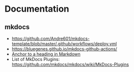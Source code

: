 # Documentation

## mkdocs

- https://github.com/Andre601/mkdocs-template/blob/master/.github/workflows/deploy.yml
- https://bluegenes.github.io/mkdocs-github-actions/
- [Anchor to a heading in Markdown](https://stackoverflow.com/questions/6695439/how-to-link-to-a-named-anchor-in-multimarkdown)
- List of MkDocs Plugins: https://github.com/mkdocs/mkdocs/wiki/MkDocs-Plugins
